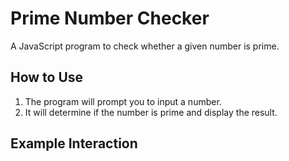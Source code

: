 
# Prime Number Checker

A JavaScript program to check whether a given number is prime.

## How to Use
1. The program will prompt you to input a number.
2. It will determine if the number is prime and display the result.

## Example Interaction
